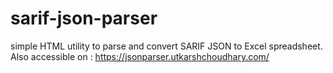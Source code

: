 # sarif-json-parser
simple HTML utility to parse and convert SARIF JSON to Excel spreadsheet. Also accessible on : https://jsonparser.utkarshchoudhary.com/
